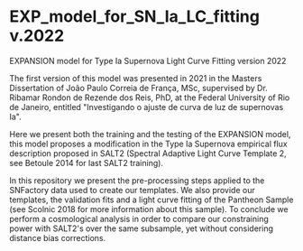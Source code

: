 # EXP_model_for_SN_Ia_LC_fitting v.2022

EXPANSION model for Type Ia Supernova Light Curve Fitting version 2022

The first version of this model was presented in 2021 in the Masters Dissertation of João Paulo Correia de França, MSc, supervised by Dr. Ribamar Rondon de Rezende dos Reis, PhD, at the Federal University of Rio de Janeiro, entitled "Investigando o ajuste de curva de luz de supernovas Ia".

Here we present both the training and the testing of the EXPANSION model, this model proposes a modification in the Type Ia Supernova empirical flux description proposed in SALT2 (Spectral Adaptive Light Curve Template 2, see Betoule 2014 for last SALT2 training).

In this repository we present the pre-processing steps applied to the SNFactory data used to create our templates. We also provide our templates, the validation fits and a light curve fitting of the Pantheon Sample (see Scolnic 2018 for more information about this sample). To conclude we perform a cosmological analysis in order to compare our constraining power with SALT2's over the same subsample, yet without considering distance bias corrections.
